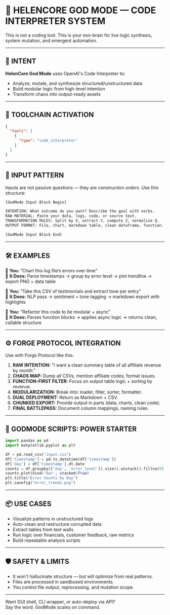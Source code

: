 # 🧠 HELENCORE GOD MODE — CODE INTERPRETER SYSTEM

This is not a coding tool. This is your exo-brain for live logic synthesis, system mutation, and emergent automation.

---

## 🔮 INTENT

**HelenCore God Mode** uses OpenAI's Code Interpreter to:
- Analyze, mutate, and synthesize structured/unstructured data
- Build modular logic from high-level intention
- Transform chaos into output-ready assets

---

## 🧰 TOOLCHAIN ACTIVATION

```json
{
  "tools": [
    {
      "type": "code_interpreter"
    }
  ]
}
```

---

## 🧬 INPUT PATTERN

Inputs are not passive questions — they are *construction orders*. Use this structure:

```txt
[GodMode Input Block Begin]

INTENTION: What outcome do you want? Describe the goal with verbs.
RAW MATERIAL: Paste your data, logs, code, or source text.
TRANSFORMATION RULES: Split by X, extract Y, compute Z, normalize Q.
OUTPUT FORMAT: File, chart, markdown table, clean dataframe, function.

[GodMode Input Block End]
```

---

## 🛠 EXAMPLES

🔹 **You:** “Chart this log file’s errors over time”  
🔸 **It Does:** Parse timestamps → group by error level → plot trendline → export PNG + data table

🔹 **You:** “Take this CSV of testimonials and extract tone per entry”  
🔸 **It Does:** NLP pass → sentiment + tone tagging → markdown export with highlights

🔹 **You:** “Refactor this code to be modular + async”  
🔸 **It Does:** Parses function blocks → applies async logic → returns clean, callable structure

---

## ⚙️ FORGE PROTOCOL INTEGRATION

Use with Forge Protocol like this:

1. **RAW INTENTION:** "I want a clean summary table of all affiliate revenue by month."
2. **CHAOS MAP:** Dump all CSVs, mention affiliate codes, format issues.
3. **FUNCTION-FIRST FILTER:** Focus on output table logic + sorting by revenue.
4. **MODULARIZATION:** Break into: loader, filter, sorter, formatter.
5. **DUAL DEPLOYMENT:** Return as Markdown + CSV.
6. **CHUNKED EXPORT:** Provide output in parts (data, charts, clean code).
7. **FINAL BATTLEPASS:** Document column mappings, naming rules.

---

## 🚀 GODMODE SCRIPTS: POWER STARTER

```python
import pandas as pd
import matplotlib.pyplot as plt

df = pd.read_csv("input.csv")
df['timestamp'] = pd.to_datetime(df['timestamp'])
df['day'] = df['timestamp'].dt.date
counts = df.groupby(['day', 'error_level']).size().unstack().fillna(0)
counts.plot(kind='bar', stacked=True)
plt.title("Error Counts by Day")
plt.savefig("error_trends.png")
```

---

## 📦 USE CASES

- Visualize patterns in unstructured logs
- Auto-clean and restructure corrupted data
- Extract tables from text walls
- Run logic over financials, customer feedback, raw metrics
- Build repeatable analysis scripts

---

## 🛡️ SAFETY & LIMITS

- It won't hallucinate structure — but will optimize from real patterns.
- Files are processed in sandboxed environments.
- You control file output, reprocessing, and mutation scope.

---

Want GUI shell, CLI wrapper, or auto-deploy via API?  
Say the word. GodMode scales on command.
